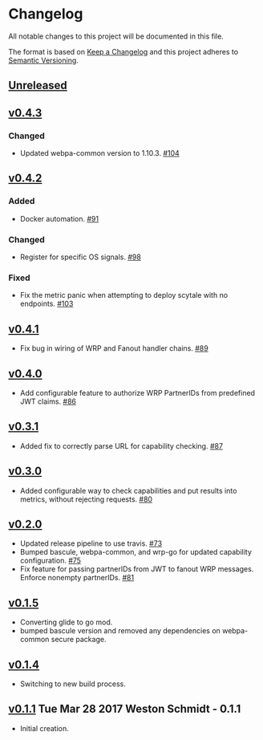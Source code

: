 # Changelog
All notable changes to this project will be documented in this file.

The format is based on [Keep a Changelog](http://keepachangelog.com/en/1.0.0/)
and this project adheres to [Semantic Versioning](http://semver.org/spec/v2.0.0.html).

## [Unreleased]


## [v0.4.3]
### Changed
- Updated webpa-common version to 1.10.3. [#104](https://github.com/xmidt-org/scytale/pull/104)


## [v0.4.2]
### Added 
- Docker automation. [#91](https://github.com/xmidt-org/scytale/pull/91)

### Changed
- Register for specific OS signals. [#98](https://github.com/xmidt-org/scytale/pull/98)

### Fixed
- Fix the metric panic when attempting to deploy scytale with no endpoints. [#103](https://github.com/xmidt-org/scytale/pull/103)

## [v0.4.1]
- Fix bug in wiring of WRP and Fanout handler chains. [#89](https://github.com/xmidt-org/scytale/pull/89)

## [v0.4.0]
- Add configurable feature to authorize WRP PartnerIDs from predefined JWT claims. [#86](https://github.com/xmidt-org/scytale/pull/86)

## [v0.3.1]
- Added fix to correctly parse URL for capability checking. [#87](https://github.com/xmidt-org/scytale/pull/87)

## [v0.3.0]
- Added configurable way to check capabilities and put results into metrics, without rejecting requests. [#80](https://github.com/xmidt-org/scytale/pull/80)

## [v0.2.0]
- Updated release pipeline to use travis. [#73](https://github.com/xmidt-org/scytale/pull/73)
- Bumped bascule, webpa-common, and wrp-go for updated capability configuration. [#75](https://github.com/xmidt-org/scytale/pull/75)
- Fix feature for passing partnerIDs from JWT to fanout WRP messages. Enforce nonempty partnerIDs. [#81](https://github.com/xmidt-org/scytale/pull/81)

## [v0.1.5]
- Converting glide to go mod.
- bumped bascule version and removed any dependencies on webpa-common secure package.

## [v0.1.4]
- Switching to new build process.

## [v0.1.1] Tue Mar 28 2017 Weston Schmidt - 0.1.1
- Initial creation.


[Unreleased]: https://github.com/Comcast/scytale/compare/v0.4.3...HEAD
[v0.4.3]: https://github.com/Comcast/scytale/compare/v0.4.2...v0.4.3
[v0.4.2]: https://github.com/Comcast/scytale/compare/v0.4.1...v0.4.2
[v0.4.1]: https://github.com/Comcast/scytale/compare/v0.4.0...v0.4.1
[v0.4.0]: https://github.com/Comcast/scytale/compare/v0.3.1...v0.4.0
[v0.3.1]: https://github.com/Comcast/scytale/compare/v0.3.0...v0.3.1
[v0.3.0]: https://github.com/Comcast/scytale/compare/v0.2.0...v0.3.0
[v0.2.0]: https://github.com/Comcast/scytale/compare/v0.1.5...v0.2.0
[v0.1.5]: https://github.com/Comcast/scytale/compare/v0.1.4...v0.1.5
[v0.1.4]: https://github.com/Comcast/scytale/compare/v0.1.1...v0.1.4
[v0.1.1]: https://github.com/Comcast/scytale/compare/v0.1.0...v0.1.1
